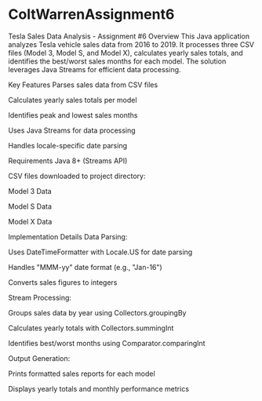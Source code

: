 # ColtWarrenAssignment6
Tesla Sales Data Analysis - Assignment #6
Overview
This Java application analyzes Tesla vehicle sales data from 2016 to 2019. It processes three CSV files (Model 3, Model S, and Model X), calculates yearly sales totals, and identifies the best/worst sales months for each model. The solution leverages Java Streams for efficient data processing.

Key Features
Parses sales data from CSV files

Calculates yearly sales totals per model

Identifies peak and lowest sales months

Uses Java Streams for data processing

Handles locale-specific date parsing

Requirements
Java 8+ (Streams API)

CSV files downloaded to project directory:

Model 3 Data

Model S Data

Model X Data

Implementation Details
Data Parsing:

Uses DateTimeFormatter with Locale.US for date parsing

Handles "MMM-yy" date format (e.g., "Jan-16")

Converts sales figures to integers

Stream Processing:

Groups sales data by year using Collectors.groupingBy

Calculates yearly totals with Collectors.summingInt

Identifies best/worst months using Comparator.comparingInt

Output Generation:

Prints formatted sales reports for each model

Displays yearly totals and monthly performance metrics

